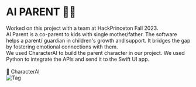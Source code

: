 # AI PARENT 👩‍👦
Worked on this project with a team at HackPrinceton Fall 2023.<br>
AI Parent is a co-parent to kids with single mother/father. The software helps a parent/ guardian in children's growth and support. It bridges the gap by fostering emotional connections with them.<br>
We used CharacterAI to build the parent character in our project. We used Python to integrate the APIs and send it to the Swift UI app.<br><br>
💬 CharacterAI<br>
![Tag](https://img.shields.io/github/license/kramcat/CharacterAI)
